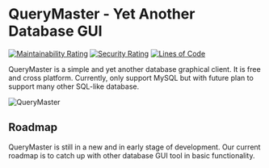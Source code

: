 # QueryMaster - Yet Another Database GUI

[![Maintainability Rating](https://sonarcloud.io/api/project_badges/measure?project=invisal_query-master&metric=sqale_rating)](https://sonarcloud.io/summary/new_code?id=invisal_query-master) [![Security Rating](https://sonarcloud.io/api/project_badges/measure?project=invisal_query-master&metric=security_rating)](https://sonarcloud.io/summary/new_code?id=invisal_query-master)
[![Lines of Code](https://sonarcloud.io/api/project_badges/measure?project=invisal_query-master&metric=ncloc)](https://sonarcloud.io/summary/new_code?id=invisal_query-master)

QueryMaster is a simple and yet another database graphical client. It is free and cross platform. Currently, only support MySQL but with future plan to support many other SQL-like database.


![QueryMaster](https://raw.githubusercontent.com/invisal/query-master/master/docs/screenshot/animated.gif)

## Roadmap

QueryMaster is still in a new and in early stage of development. Our current roadmap is to catch up with other database GUI tool in basic functionality.